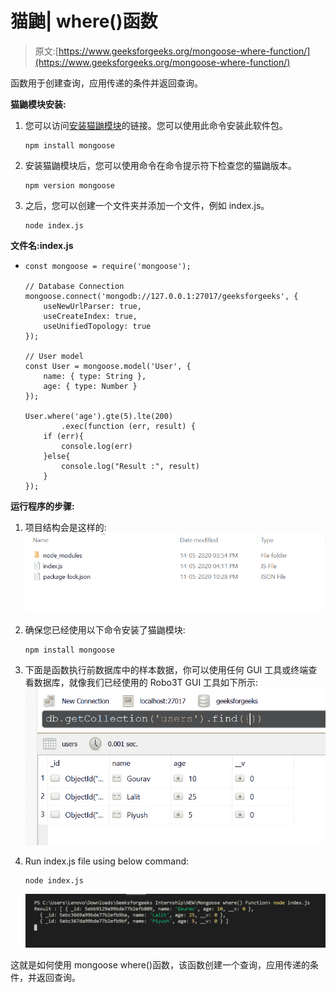 # 猫鼬| where()函数

> 原文:[https://www.geeksforgeeks.org/mongoose-where-function/](https://www.geeksforgeeks.org/mongoose-where-function/)

函数用于创建查询，应用传递的条件并返回查询。

**猫鼬模块安装:**

1.  您可以访问[安装猫鼬模块](https://www.npmjs.com/package/mongoose)的链接。您可以使用此命令安装此软件包。

    ```
    npm install mongoose
    ```

2.  安装猫鼬模块后，您可以使用命令在命令提示符下检查您的猫鼬版本。

    ```
    npm version mongoose
    ```

3.  之后，您可以创建一个文件夹并添加一个文件，例如 index.js。

    ```
    node index.js
    ```

**文件名:index.js**

*   ```
    const mongoose = require('mongoose');

    // Database Connection
    mongoose.connect('mongodb://127.0.0.1:27017/geeksforgeeks', {
        useNewUrlParser: true,
        useCreateIndex: true,
        useUnifiedTopology: true
    });

    // User model
    const User = mongoose.model('User', {
        name: { type: String },
        age: { type: Number }
    });

    User.where('age').gte(5).lte(200)
            .exec(function (err, result) {
        if (err){
            console.log(err)
        }else{
            console.log("Result :", result) 
        }
    });
    ```

**运行程序的步骤:**

1.  项目结构会是这样的:
    ![](img/976fb0d2ae6bd08fb8c0afb67fe1ba86.png)
2.  确保您已经使用以下命令安装了猫鼬模块:

    ```
    npm install mongoose
    ```

3.  下面是函数执行前数据库中的样本数据，你可以使用任何 GUI 工具或终端查看数据库，就像我们已经使用的 Robo3T GUI 工具如下所示:
    ![](img/5e351f721a41e25b6ce36c2e6ef07c3e.png)
4.  Run index.js file using below command:

    ```
    node index.js
    ```

    ![](img/c92d7859ed6c9a887d66a123fcb0ee1c.png)

这就是如何使用 mongoose where()函数，该函数创建一个查询，应用传递的条件，并返回查询。